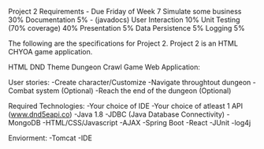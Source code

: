 Project 2 Requirements - Due Friday of Week 7
Simulate some business 30%
Documentation 5% - (javadocs)
User Interaction 10%
Unit Testing (70% coverage) 40%
Presentation 5%
Data Persistence 5%
Logging 5%

The following are the specifications for Project 2.
Project 2 is an HTML CHYOA game application.

HTML DND Theme Dungeon Crawl Game Web Application:

User stories:
	-Create character/Customize
	-Navigate throughtout dungeon
	-Combat system (Optional)
	-Reach the end of the dungeon (Optional)



Required Technologies:
	-Your choice of IDE
	-Your choice of atleast 1 API (www.dnd5eapi.co)
	-Java 1.8
	-JDBC (Java Database Connectivity)
	-MongoDB
	-HTML/CSS/Javascript
	-AJAX
        -Spring Boot
	-React
	-JUnit
	-log4j
	
Enviorment:
	-Tomcat
	-IDE

	
